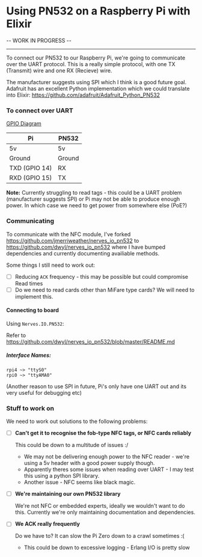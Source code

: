 # Using PN532 on a Raspberry Pi with Elixir
 -- WORK IN PROGRESS --
 
 ----
 
 To connect our PN532 to our Raspberry Pi, we're going to communicate over the UART protocol.
 This is a really simple protocol, with one TX (Transmit) wire
 and one RX (Recieve) wire.
 
 The manufacturer suggests using SPI which I think is a good future goal. Adafruit has an
 excellent Python implementation which we could translate into Elixir: 
 https://github.com/adafruit/Adafruit_Python_PN532
 
### To connect over UART

[GPIO Diagram](https://pinout.xyz/pinout/uart)

| Pi           | PN532 |
|--------------|-------|
5v             | 5v
Ground         | Ground 
TXD (GPIO 14)  | RX
RXD (GPIO 15)  | TX


**Note:**
Currently struggling to read tags - this could be a UART problem (manufacturer suggests SPI)
or Pi may not be able to produce enough power. In which case we need to get power from somewhere
else (PoE?)

### Communicating

To communicate with the NFC module, I've forked https://github.com/jmerriweather/nerves_io_pn532
to https://github.com/dwyl/nerves_io_pn532 where I have bumped dependencies and currently documenting
availiable methods.

Some things I still need to work out:

+ [ ] Reducing `ACK` frequency - this may be possible but could compromise Read times
+ [ ] Do we need to read cards other than MiFare type cards? We will need to implement this.

#### Connecting to board

Using `Nerves.IO.PN532`:

Refer to https://github.com/dwyl/nerves_io_pn532/blob/master/README.md

##### Interface Names:

```
rpi4 ~> "ttyS0"
rpi0 ~> "ttyAMA0"
```

(Another reason to use SPI in future, Pi's only have one UART out and its very useful for debugging etc)


### Stuff to work on

We need to work out solutions to the following problems:

+ [ ] **Can't get it to recognise the fob-type NFC tags, or NFC cards reliably**
      
     This could be down to a multitude of issues :/
      
     + We may not be delivering enough power to the NFC reader - we're using a 5v header with a 
       good power supply though.
     + Apparently theres some issues when reading over UART - I may test this using a python SPI library.
     + Another issue - NFC seems like black magic.
     
     
+ [ ] **We're maintaining our own PN532 library**
      
     We're not NFC or embedded experts, ideally we wouldn't want to do this.
      Currently we're only maintaining documentation and dependencies.
      
+ [ ] **We ACK really frequently**

    Do we have to? It can slow the Pi Zero down to a crawl sometimes :(
    
    + This could be down to excessive logging - Erlang I/O is pretty slow
